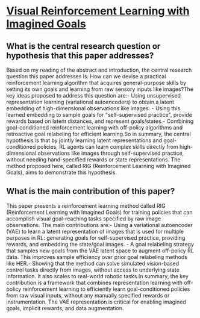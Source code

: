 # [Visual Reinforcement Learning with Imagined Goals](https://arxiv.org/abs/1807.04742)

## What is the central research question or hypothesis that this paper addresses?

Based on my reading of the abstract and introduction, the central research question this paper addresses is: How can we devise a practical reinforcement learning algorithm that acquires general-purpose skills by setting its own goals and learning from raw sensory inputs like images?The key ideas proposed to address this question are:- Using unsupervised representation learning (variational autoencoders) to obtain a latent embedding of high-dimensional observations like images. - Using this learned embedding to sample goals for "self-supervised practice", provide rewards based on latent distances, and represent goals/states.- Combining goal-conditioned reinforcement learning with off-policy algorithms and retroactive goal relabeling for efficient learning.So in summary, the central hypothesis is that by jointly learning latent representations and goal-conditioned policies, RL agents can learn complex skills directly from high-dimensional observations like images through self-supervised practice, without needing hand-specified rewards or state representations. The method proposed here, called RIG (Reinforcement Learning with Imagined Goals), aims to demonstrate this hypothesis.


## What is the main contribution of this paper?

This paper presents a reinforcement learning method called RIG (Reinforcement Learning with Imagined Goals) for training policies that can accomplish visual goal-reaching tasks specified by raw image observations. The main contributions are:- Using a variational autoencoder (VAE) to learn a latent representation of images that is used for multiple purposes in RL: generating goals for self-supervised practice, providing rewards, and embedding the state/goal images. - A goal relabeling strategy that samples new goals from the VAE latent space to augment off-policy RL data. This improves sample efficiency over prior goal relabeling methods like HER.- Showing that the method can solve simulated vision-based control tasks directly from images, without access to underlying state information. It also scales to real-world robotic tasks.In summary, the key contribution is a framework that combines representation learning with off-policy reinforcement learning to efficiently learn goal-conditioned policies from raw visual inputs, without any manually specified rewards or instrumentation. The VAE representation is critical for enabling imagined goals, implicit rewards, and data augmentation.
